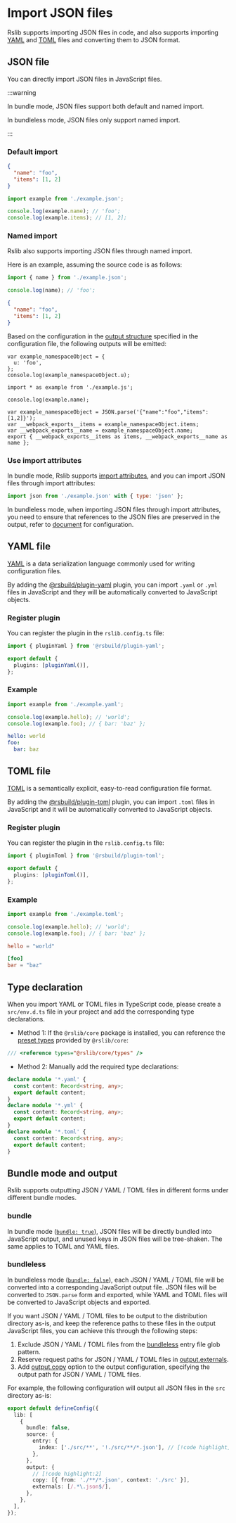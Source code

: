 # Import JSON files

Rslib supports importing JSON files in code, and also supports importing [YAML](https://yaml.org/) and [TOML](https://toml.io/en/) files and converting them to JSON format.

## JSON file

You can directly import JSON files in JavaScript files.

:::warning

In bundle mode, JSON files support both default and named import.

In bundleless mode, JSON files only support named import.

:::

### Default import

```json title="example.json"
{
  "name": "foo",
  "items": [1, 2]
}
```

```js title="index.js"
import example from './example.json';

console.log(example.name); // 'foo';
console.log(example.items); // [1, 2];
```

### Named import

Rslib also supports importing JSON files through named import.

Here is an example, assuming the source code is as follows:



```js
import { name } from './example.json';

console.log(name); // 'foo';
```

```json
{
  "name": "foo",
  "items": [1, 2]
}
```

Based on the configuration in the [output structure](/guide/basic/output-structure.md) specified in the configuration file, the following outputs will be emitted:

```tsx
var example_namespaceObject = {
  u: 'foo',
};
console.log(example_namespaceObject.u);
```

```tsx
import * as example from './example.js';

console.log(example.name);
```

```tsx
var example_namespaceObject = JSON.parse('{"name":"foo","items":[1,2]}');
var __webpack_exports__items = example_namespaceObject.items;
var __webpack_exports__name = example_namespaceObject.name;
export { __webpack_exports__items as items, __webpack_exports__name as name };
```

### Use import attributes

In bundle mode, Rslib supports [import attributes](https://github.com/tc39/proposal-import-attributes), and you can import JSON files through import attributes:

```js title="index.js"
import json from './example.json' with { type: 'json' };
```

In bundleless mode, when importing JSON files through import attributes, you need to ensure that references to the JSON files are preserved in the output, refer to [document](#bundleless) for configuration.

## YAML file

[YAML](https://yaml.org/) is a data serialization language commonly used for writing configuration files.

By adding the [@rsbuild/plugin-yaml](https://github.com/rspack-contrib/rsbuild-plugin-yaml) plugin, you can import `.yaml` or `.yml` files in JavaScript and they will be automatically converted to JavaScript objects.



### Register plugin

You can register the plugin in the `rslib.config.ts` file:

```ts title="rslib.config.ts"
import { pluginYaml } from '@rsbuild/plugin-yaml';

export default {
  plugins: [pluginYaml()],
};
```

### Example

```ts
import example from './example.yaml';

console.log(example.hello); // 'world';
console.log(example.foo); // { bar: 'baz' };
```

```yaml
hello: world
foo:
  bar: baz
```

## TOML file

[TOML](https://toml.io/) is a semantically explicit, easy-to-read configuration file format.

By adding the [@rsbuild/plugin-toml](https://github.com/rspack-contrib/rsbuild-plugin-toml) plugin, you can import `.toml` files in JavaScript and it will be automatically converted to JavaScript objects.

### Register plugin

You can register the plugin in the `rslib.config.ts` file:

```ts title="rslib.config.ts"
import { pluginToml } from '@rsbuild/plugin-toml';

export default {
  plugins: [pluginToml()],
};
```

### Example

```ts
import example from './example.toml';

console.log(example.hello); // 'world';
console.log(example.foo); // { bar: 'baz' };
```

```toml
hello = "world"

[foo]
bar = "baz"
```

## Type declaration

When you import YAML or TOML files in TypeScript code, please create a `src/env.d.ts` file in your project and add the corresponding type declarations.

* Method 1: If the `@rslib/core` package is installed, you can reference the [preset types](/guide/basic/typescript.md#preset-types) provided by `@rslib/core`:

```ts title="src/env.d.ts"
/// <reference types="@rslib/core/types" />
```

* Method 2: Manually add the required type declarations:

```ts title="src/env.d.ts"
declare module '*.yaml' {
  const content: Record<string, any>;
  export default content;
}
declare module '*.yml' {
  const content: Record<string, any>;
  export default content;
}
declare module '*.toml' {
  const content: Record<string, any>;
  export default content;
}
```

## Bundle mode and output

Rslib supports outputting JSON / YAML / TOML files in different forms under different bundle modes.

### bundle

In bundle mode ([`bundle: true`](/config/lib/bundle.md)), JSON files will be directly bundled into JavaScript output, and unused keys in JSON files will be tree-shaken. The same applies to TOML and YAML files.

### bundleless

In bundleless mode ([`bundle: false`](/config/lib/bundle.md)), each JSON / YAML / TOML file will be converted into a corresponding JavaScript output file. JSON files will be converted to `JSON.parse` form and exported, while YAML and TOML files will be converted to JavaScript objects and exported.

If you want JSON / YAML / TOML files to be output to the distribution directory as-is, and keep the reference paths to these files in the output JavaScript files, you can achieve this through the following steps:

1. Exclude JSON / YAML / TOML files from the [bundleless](/config/rsbuild/source.md#sourceentry) entry file glob pattern.
2. Reserve request paths for JSON / YAML / TOML files in [output.externals](/config/rsbuild/output.md#outputexternals).
3. Add [output.copy](/config/rsbuild/output.md#outputcopy) option to the output configuration, specifying the output path for JSON / YAML / TOML files.

For example, the following configuration will output all JSON files in the `src` directory as-is:

```ts title="rslib.config.ts"
export default defineConfig({
  lib: [
    {
      bundle: false,
      source: {
        entry: {
          index: ['./src/**', '!./src/**/*.json'], // [!code highlight]
        },
      },
      output: {
        // [!code highlight:2]
        copy: [{ from: './**/*.json', context: './src' }],
        externals: [/.*\.json$/],
      },
    },
  ],
});
```
